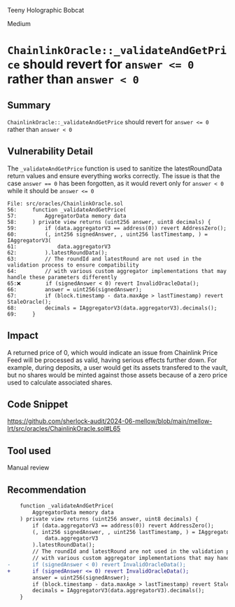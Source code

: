 Teeny Holographic Bobcat

Medium

# `ChainlinkOracle::_validateAndGetPrice` should revert for `answer <= 0` rather than `answer < 0`

## Summary
`ChainlinkOracle::_validateAndGetPrice` should revert for `answer <= 0` rather than `answer < 0`

## Vulnerability Detail
The `_validateAndGetPrice` function is used to sanitize the latestRoundData return values and ensure everything works correctly.
The issue is that the case `answer == 0` has been forgotten, as it would revert only for `answer < 0` while it should be `answer <= 0`

```solidity
File: src/oracles/ChainlinkOracle.sol
56:     function _validateAndGetPrice(
57:         AggregatorData memory data
58:     ) private view returns (uint256 answer, uint8 decimals) {
59:         if (data.aggregatorV3 == address(0)) revert AddressZero();
60:         (, int256 signedAnswer, , uint256 lastTimestamp, ) = IAggregatorV3(
61:             data.aggregatorV3
62:         ).latestRoundData();
63:         // The roundId and latestRound are not used in the validation process to ensure compatibility
64:         // with various custom aggregator implementations that may handle these parameters differently
65:❌		if (signedAnswer < 0) revert InvalidOracleData();
66:         answer = uint256(signedAnswer);
67:         if (block.timestamp - data.maxAge > lastTimestamp) revert StaleOracle();
68:         decimals = IAggregatorV3(data.aggregatorV3).decimals();
69:     }
```

## Impact
A returned price of 0, which would indicate an issue from Chainlink Price Feed will be processed as valid, having serious effects further down. For example, during deposits, a user would get its assets transfered to the vault, but no shares would be minted against those assets because of a zero price used to calculate associated shares.

## Code Snippet
https://github.com/sherlock-audit/2024-06-mellow/blob/main/mellow-lrt/src/oracles/ChainlinkOracle.sol#L65

## Tool used
Manual review

## Recommendation

```diff
    function _validateAndGetPrice(
        AggregatorData memory data
    ) private view returns (uint256 answer, uint8 decimals) {
        if (data.aggregatorV3 == address(0)) revert AddressZero();
        (, int256 signedAnswer, , uint256 lastTimestamp, ) = IAggregatorV3(
            data.aggregatorV3
        ).latestRoundData();
        // The roundId and latestRound are not used in the validation process to ensure compatibility
        // with various custom aggregator implementations that may handle these parameters differently
-       if (signedAnswer < 0) revert InvalidOracleData();
+       if (signedAnswer <= 0) revert InvalidOracleData();
        answer = uint256(signedAnswer);
        if (block.timestamp - data.maxAge > lastTimestamp) revert StaleOracle();
        decimals = IAggregatorV3(data.aggregatorV3).decimals();
    }
```
